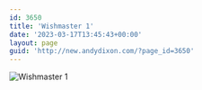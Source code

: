 ```yaml
---
id: 3650
title: 'Wishmaster 1'
date: '2023-03-17T13:45:43+00:00'
layout: page
guid: 'http://new.andydixon.com/?page_id=3650'
---
```


![Wishmaster 1](https://i0.wp.com/assets.g8x2.ldn.idrivee2-23.com/posters/Wishmaster%201%2001.jpg?w=1200&ssl=1 "Wishmaster 1")